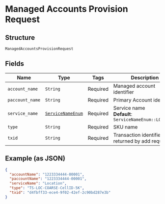 
# Managed Accounts Provision Request

## Structure

`ManagedAccountsProvisionRequest`

## Fields

| Name | Type | Tags | Description |
|  --- | --- | --- | --- |
| `account_name` | `String` | Required | Managed account identifier |
| `paccount_name` | `String` | Required | Primary Account identifier |
| `service_name` | [`ServiceNameEnum`](../../doc/models/service-name-enum.md) | Required | Service name<br>**Default**: `ServiceNameEnum::LOCATION` |
| `type` | `String` | Required | SKU name |
| `txid` | `String` | Required | Transaction identifier returned by add request |

## Example (as JSON)

```json
{
  "accountName": "1223334444-00001",
  "paccountName": "1223334444-00001",
  "serviceName": "Location",
  "type": "TS-LOC-COARSE-CellID-5K",
  "txid": "d4fbff33-ece4-9f02-42ef-2c90bd287e3b"
}
```

